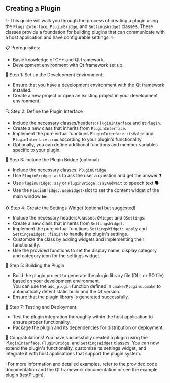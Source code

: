 
## Creating a Plugin

✨ This guide will walk you through the process of creating a plugin using the `PluginInterface`, `PluginBridge`, and `SettingsWidget` classes. These classes provide a foundation for building plugins that can communicate with a host application and have configurable settings. ✨

📋 Prerequisites:
- Basic knowledge of C++ and Qt framework.
- Development environment with Qt framework set up.

🚀 Step 1: Set up the Development Environment
- Ensure that you have a development environment with the Qt framework installed.
- Create a new project or open an existing project in your development environment.

🔍 Step 2: Define the Plugin Interface
- Include the necessary classes/headers: `PluginInterface` and `QtPlugin`.
- Create a new class that inherits from `PluginInterface`.
- Implement the pure virtual functions `PluginInterface::isValid` and `PluginInterface::run` according to your plugin's functionality.
- Optionally, you can define additional functions and member variables specific to your plugin.

🔌 Step 3: Include the Plugin Bridge (optional)
- Include the necessary classes: `PluginBridge`
- Use `PluginBridge::ask` to ask the user a question and get the answer ❓
- Use `PluginBridge::say` or `PluginBridge::sayAndWait` to speech text 🗣️
- Use the `PluginBridge::useWidget`-slot to set the content widget of the main window 🖼️

⚙️ Step 4: Create the Settings Widget (optional but suggested)
- Include the necessary headers/classes: `QWidget` and `QSettings`.
- Create a new class that inherits from `SettingsWidget`.
- Implement the pure virtual functions `SettingsWidget::apply` and `SettingsWidget::finish` to handle the plugin's settings.
- Customize the class by adding widgets and implementing their functionality.
- Use the provided functions to set the display name, display category, and category icon for the settings widget.

🔨 Step 5: Building the Plugin
- Build the plugin project to generate the plugin library file (DLL or SO file) based on your development environment.  
  You can use the `add_plugin` function defined in `cmake/Plugins.cmake` to automatically detect static build and the Qt version.
- Ensure that the plugin library is generated successfully.

🧪 Step 7: Testing and Deployment
- Test the plugin integration thoroughly within the host application to ensure proper functionality.
- Package the plugin and its dependencies for distribution or deployment.

🎉 Congratulations! You have successfully created a plugin using the `PluginInterface`, `PluginBridge`, and `SettingsWidget` classes. You can now extend the plugin's functionality, customize its settings widget, and integrate it with host applications that support the plugin system.

ℹ️ For more information and detailed examples, refer to the provided code documentation and the Qt framework documentation or see the example plugin ([testPlugin](testPlugin/)).
